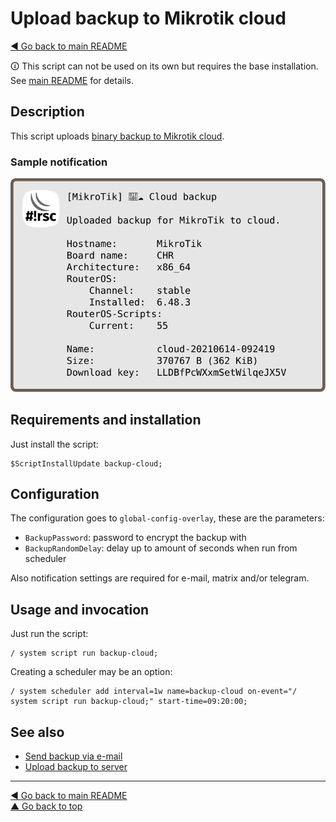 Upload backup to Mikrotik cloud
===============================

[◀ Go back to main README](../README.md)

🛈 This script can not be used on its own but requires the base installation.
See [main README](../README.md) for details.

Description
-----------

This script uploads [binary backup to Mikrotik cloud](https://wiki.mikrotik.com/wiki/Manual:IP/Cloud#Backup).

### Sample notification

![backup-cloud notification](backup-cloud.d/notification.svg)

Requirements and installation
-----------------------------

Just install the script:

    $ScriptInstallUpdate backup-cloud;

Configuration
-------------

The configuration goes to `global-config-overlay`, these are the parameters:

* `BackupPassword`: password to encrypt the backup with
* `BackupRandomDelay`: delay up to amount of seconds when run from scheduler

Also notification settings are required for e-mail, matrix and/or telegram.

Usage and invocation
--------------------

Just run the script:

    / system script run backup-cloud;

Creating a scheduler may be an option:

    / system scheduler add interval=1w name=backup-cloud on-event="/ system script run backup-cloud;" start-time=09:20:00;

See also
--------

* [Send backup via e-mail](email-backup.md)
* [Upload backup to server](upload-backup.md)

---
[◀ Go back to main README](../README.md)  
[▲ Go back to top](#top)

